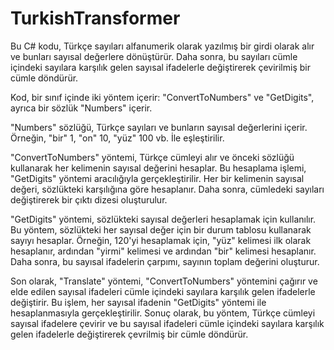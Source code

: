 # TurkishTransformer

Bu C# kodu, Türkçe sayıları alfanumerik olarak yazılmış bir girdi olarak alır ve bunları sayısal değerlere dönüştürür. Daha sonra, bu sayıları cümle içindeki sayılara karşılık gelen sayısal ifadelerle değiştirerek çevirilmiş bir cümle döndürür.

Kod, bir sınıf içinde iki yöntem içerir: "ConvertToNumbers" ve "GetDigits", ayrıca bir sözlük "Numbers" içerir.

"Numbers" sözlüğü, Türkçe sayıları ve bunların sayısal değerlerini içerir. Örneğin, "bir" 1, "on" 10, "yüz" 100 vb. İle eşleştirilir.

"ConvertToNumbers" yöntemi, Türkçe cümleyi alır ve önceki sözlüğü kullanarak her kelimenin sayısal değerini hesaplar. Bu hesaplama işlemi, "GetDigits" yöntemi aracılığıyla gerçekleştirilir. Her bir kelimenin sayısal değeri, sözlükteki karşılığına göre hesaplanır. Daha sonra, cümledeki sayıları değiştirerek bir çıktı dizesi oluşturulur.

"GetDigits" yöntemi, sözlükteki sayısal değerleri hesaplamak için kullanılır. Bu yöntem, sözlükteki her sayısal değer için bir durum tablosu kullanarak sayıyı hesaplar. Örneğin, 120'yi hesaplamak için, "yüz" kelimesi ilk olarak hesaplanır, ardından "yirmi" kelimesi ve ardından "bir" kelimesi hesaplanır. Daha sonra, bu sayısal ifadelerin çarpımı, sayının toplam değerini oluşturur.

Son olarak, "Translate" yöntemi, "ConvertToNumbers" yöntemini çağırır ve elde edilen sayısal ifadeleri cümle içindeki sayılara karşılık gelen ifadelerle değiştirir. Bu işlem, her sayısal ifadenin "GetDigits" yöntemi ile hesaplanmasıyla gerçekleştirilir. Sonuç olarak, bu yöntem, Türkçe cümleyi sayısal ifadelere çevirir ve bu sayısal ifadeleri cümle içindeki sayılara karşılık gelen ifadelerle değiştirerek çevrilmiş bir cümle döndürür.
